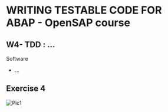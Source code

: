 
# WRITING TESTABLE CODE FOR ABAP  - OpenSAP course
## W4- TDD : ... 

Software
* ... 

## Exercise 4
![Pic1](https://github.com/davidvela/OS_WritingTestableABAPc/blob/master/week3/exercise4.JPG)

